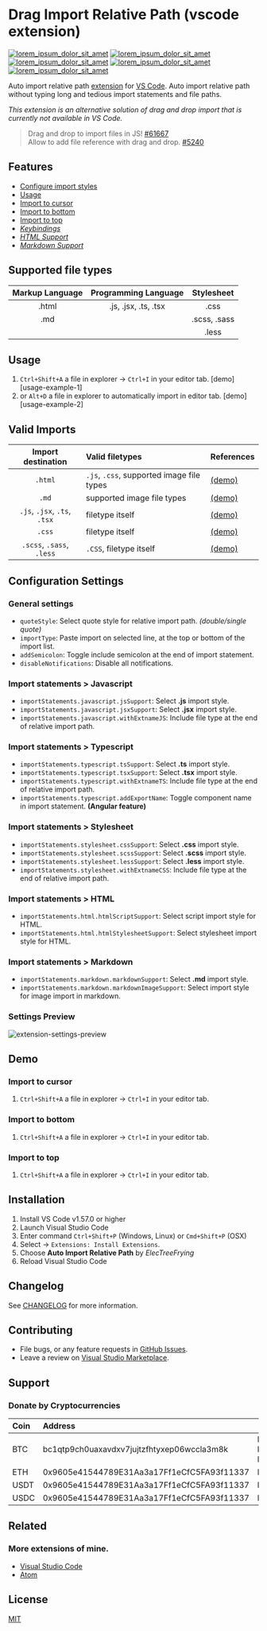# Drag Import Relative Path (vscode extension)

[![lorem_ipsum_dolor_sit_amet][version-badge]][package]
[![lorem_ipsum_dolor_sit_amet][downloads-badge]][package]
[![lorem_ipsum_dolor_sit_amet][installs-badge]][package]
[![lorem_ipsum_dolor_sit_amet][rating-badge]][package]
[![lorem_ipsum_dolor_sit_amet][stars-badge]][package]

[version-badge]: https://vsmarketplacebadges.dev/version/ElecTreeFrying.auto-import.svg
[downloads-badge]: https://vsmarketplacebadges.dev/downloads-short/ElecTreeFrying.auto-import.svg
[installs-badge]: https://vsmarketplacebadges.dev/installs-short/ElecTreeFrying.auto-import.svg
[rating-badge]: https://vsmarketplacebadges.dev/rating-short/ElecTreeFrying.auto-import.svg
[stars-badge]: https://vsmarketplacebadges.dev/rating-star/ElecTreeFrying.auto-import.svg
[package]: https://marketplace.visualstudio.com/items?itemName=ElecTreeFrying.auto-import

Auto import relative path [extension] for [VS Code]. Auto import relative path without typing long and tedious import statements and file paths.

[VS Code]: https://code.visualstudio.com/
[extension]: https://marketplace.visualstudio.com/VSCode

*This extension is an alternative solution of drag and drop import that is currently not available in VS Code.*

> Drag and drop to import files in JS! [#61667][0] </br> 
> Allow to add file reference with drag and drop. [#5240][1]

[0]: https://github.com/microsoft/vscode/issues/61667
[1]: https://github.com/microsoft/vscode/issues/5240

## Features

* [Configure import styles](#import-statements--javascript)
* [Usage](#usage)
* [Import to cursor](#Import-to-cursor)
* [Import to bottom](#Import-to-bottom)
* [Import to top](#Import-to-top)
* _[Keybindings]_
* _[HTML Support]_
* _[Markdown Support]_

[Keybindings]: https://github.com/ElecTreeFrying/auto-import-relative-path/blob/master/DEMO.md#keybindings
[HTML Support]: https://github.com/ElecTreeFrying/auto-import-relative-path/blob/master/DEMO.md#html-support
[Markdown Support]: https://github.com/ElecTreeFrying/auto-import-relative-path/blob/master/DEMO.md#markdown-support

## Supported file types

| Markup Language | Programming Language |  Stylesheet  |
| :-------------: | :------------------: | :----------: |
|      .html      | .js, .jsx, .ts, .tsx |     .css     |
|       .md       |                      | .scss, .sass |
|                 |                      |    .less     |

## Usage

1. `Ctrl+Shift+A` a file in explorer → `Ctrl+I` in your editor tab. [demo][usage-example-1]
2. or `Alt+D` a file in explorer to automatically import in editor tab. [demo][usage-example-2]

## Valid Imports


|      Import destination      | Valid filetypes                           | References    |
| :--------------------------: | :---------------------------------------- | :------------ |
|           `.html`            | `.js`, `.css`, supported image file types | [(demo)][demo1] |
|            `.md`             | supported image file types                | [(demo)][demo2] |
| `.js`, `.jsx`, `.ts`, `.tsx` | filetype itself                           | [(demo)][demo3] |
|            `.css`            | filetype itself                           | [(demo)][demo3] |
|  `.scss`, `.sass`, `.less`   | `.CSS`, filetype itself                   | [(demo)][demo3] |


[demo1]: https://github.com/ElecTreeFrying/auto-import-relative-path/blob/master/DEMO.md#html-support
[demo2]: https://github.com/ElecTreeFrying/auto-import-relative-path/blob/master/DEMO.md#markdown-support
[demo3]: https://github.com/ElecTreeFrying/auto-import-relative-path/blob/master/DEMO.md

## Configuration Settings

### General settings

* `quoteStyle`: Select quote style for relative import path. *(double/single quote)*
* `importType`: Paste import on selected line, at the top or bottom of the import list.
* `addSemicolon`: Toggle include semicolon at the end of import statement.
* `disableNotifications`: Disable all notifications.

### Import statements > Javascript

* `importStatements.javascript.jsSupport`: Select **.js** import style.
* `importStatements.javascript.jsxSupport`: Select **.jsx** import style.
* `importStatements.javascript.withExtnameJS`: Include file type at the end of relative import path.

### Import statements > Typescript

* `importStatements.typescript.tsSupport`: Select **.ts** import style.
* `importStatements.typescript.tsxSupport`: Select **.tsx** import style.
* `importStatements.typescript.withExtnameTS`: Include file type at the end of relative import path.
* `importStatements.typescript.addExportName`: Toggle component name in import statement. **(Angular feature)**

### Import statements > Stylesheet

* `importStatements.stylesheet.cssSupport`: Select **.css** import style.
* `importStatements.stylesheet.scssSupport`: Select **.scss** import style.
* `importStatements.stylesheet.lessSupport`: Select **.less** import style.
* `importStatements.stylesheet.withExtnameCSS`: Include file type at the end of relative import path.

### Import statements > HTML

* `importStatements.html.htmlScriptSupport`: Select script import style for HTML.
* `importStatements.html.htmlStylesheetSupport`: Select stylesheet import style for HTML.

### Import statements > Markdown

* `importStatements.markdown.markdownSupport`: Select **.md** import style.
* `importStatements.markdown.markdownImageSupport`: Select import style for image import in markdown.

### Settings Preview

![extension-settings-preview](images/settings.gif "auto import relative path extension settings preview")

## Demo

### Import to cursor

1. `Ctrl+Shift+A` a file in explorer → `Ctrl+I` in your editor tab.

### Import to bottom

1. `Ctrl+Shift+A` a file in explorer → `Ctrl+I` in your editor tab.

### Import to top

1. `Ctrl+Shift+A` a file in explorer → `Ctrl+I` in your editor tab.

## Installation

  1. Install VS Code v1.57.0 or higher
  2. Launch Visual Studio Code
  3. Enter command `Ctrl+Shift+P` (Windows, Linux) or `Cmd+Shift+P` (OSX)
  4. Select → `Extensions: Install Extensions`.
  5. Choose **Auto Import Relative Path** by _ElecTreeFrying_
  6. Reload Visual Studio Code

## Changelog

See [CHANGELOG] for more information.

[CHANGELOG]: https://github.com/ElecTreeFrying/auto-import-relative-path/blob/master/CHANGELOG.md

## Contributing

* File bugs, or any feature requests in [GitHub Issues].
* Leave a review on [Visual Studio Marketplace].

[Github Issues]: https://github.com/ElecTreeFrying/auto-import-relative-path/issues
[Visual Studio Marketplace]: https://marketplace.visualstudio.com/items?itemName=ElecTreeFrying.auto-import&ssr=false#review-details

## Support

### Donate by Cryptocurrencies

| Coin | Address                                    |                       |
| :--- | :----------------------------------------- | :-------------------- |
| BTC  | bc1qtp9ch0uaxavdxv7jujtzfhtyxep06wccla3m8k | Native BTC Blockchain |
| ETH  | 0x9605e41544789E31Aa3a17Ff1eCfC5FA93f11337 | ERC20                 |
| USDT | 0x9605e41544789E31Aa3a17Ff1eCfC5FA93f11337 | ERC20                 |
| USDC | 0x9605e41544789E31Aa3a17Ff1eCfC5FA93f11337 | ERC20                 |

## Related

### More extensions of mine.

* [Visual Studio Code]
* [Atom]

[Visual Studio Code]: https://marketplace.visualstudio.com/publishers/ElecTreeFrying
[Atom]: https://atom.io/users/ElecTreeFrying

## License

[MIT]

[MIT]: https://marketpl
